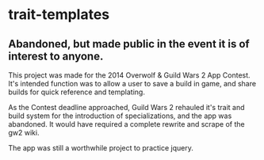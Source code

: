 # trait-templates
## Abandoned, but made public in the event it is of interest to anyone.
This project was made for the 2014 Overwolf & Guild Wars 2 App Contest. It's intended function was to allow a user to save a build in game, and share builds for quick reference and templating. 

As the Contest deadline approached, Guild Wars 2 rehauled it's trait and build system for the introduction of specializations, and the app was abandoned. It would have required a complete rewrite and scrape of the gw2 wiki.

The app was still a worthwhile project to practice jquery. 
